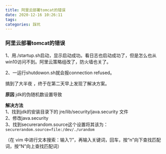 ```yaml
---
title: 阿里云部署tomcat的错误
date: 2020-12-16 10:26:11
tags: 
categories: 踩坑
---
```


<!--more-->

### 阿里云部署tomcat的错误

  
1、用./startup.sh启动，显示启动成功。看日志也启动成功了，但是怎么也从win10访问不到。阿里云策略组改了，防火墙也关了。

2、一运行shutdowon.sh就会报connection refused。

搞到了大半夜 ，终于在第二天早上发现了解决方案。

**原因** jdk的伪随机数设置导致

**解决方法**  
1、找到jdk的安装目录下的 jre/lib/security/java.security 文件  
2、修改java.security  
3、找到securerandom.source这个设置将其该为：`securerandom.source=file:/dev/./urandom`

（在 vim 中进行文本搜索：输入”/”，再输入关键词，回车，按“n”向下查找匹配词，按“N”向上查找匹配词）